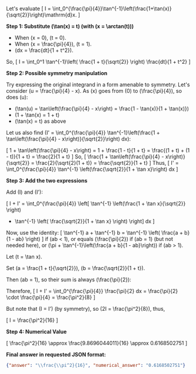 Let's evaluate
\[
I = \int_0^{\frac{\pi}{4}}\tan^{-1}\left(\frac{1+\tan(x)}{\sqrt{2}}\right)\mathrm{d}x.
\]

**Step 1: Substitute \(\tan(x) = t\) (with \(x = \arctan(t)\))**

- When \(x = 0\), \(t = 0\).
- When \(x = \frac{\pi}{4}\), \(t = 1\).
- \(dx = \frac{dt}{1 + t^2}\).

So,
\[
I = \int_0^1 \tan^{-1}\left( \frac{1 + t}{\sqrt{2}} \right) \frac{dt}{1 + t^2}
\]

**Step 2: Possible symmetry manipulation**

Try expressing the original integrand in a form amenable to symmetry. Let's consider \(u = \frac{\pi}{4} - x\). As \(x\) goes from \(0\) to \(\frac{\pi}{4}\), so does \(u\):

- \(\tan(u) = \tan\left(\frac{\pi}{4} - x\right) = \frac{1 - \tan(x)}{1 + \tan(x)}\)
- \(1 + \tan(x) = 1 + t\)
- \(\tan(x) = t\) as above

Let us also find \(I' = \int_0^{\frac{\pi}{4}} \tan^{-1}\left(\frac{1 + \tan\left(\frac{\pi}{4} - x\right)}{\sqrt{2}}\right) dx\):

\[
1 + \tan\left(\frac{\pi}{4} - x\right)
= 1 + \frac{1 - t}{1 + t}
= \frac{(1 + t) + (1 - t)}{1 + t}
= \frac{2}{1 + t}
\]
So,
\[
\frac{1 + \tan\left(\frac{\pi}{4} - x\right)}{\sqrt{2}} = \frac{2}{\sqrt{2}(1 + t)} = \frac{\sqrt{2}}{1 + t}
\]
Thus,
\[
I' = \int_0^{\frac{\pi}{4}} \tan^{-1} \left(\frac{\sqrt{2}}{1 + \tan x}\right) dx
\]

**Step 3: Add the two expressions**

Add \(I\) and \(I'\):

\[
I + I' = \int_0^{\frac{\pi}{4}} \left[
\tan^{-1} \left(\frac{1 + \tan x}{\sqrt{2}} \right)
+ \tan^{-1} \left( \frac{\sqrt{2}}{1 + \tan x} \right)
\right] dx
\]

Now, use the identity:
\[
\tan^{-1} a + \tan^{-1} b = 
\tan^{-1} \left( \frac{a + b}{1 - ab} \right)
\]
if \(ab < 1\), or equals \(\frac{\pi}{2}\) if \(ab = 1\) (but not needed here), or \(\pi + \tan^{-1}\left(\frac{a + b}{1 - ab}\right)\) if \(ab > 1\).

Let \(t = \tan x\).

Set \(a = \frac{1 + t}{\sqrt{2}}\), \(b = \frac{\sqrt{2}}{1 + t}\).

Then \(ab = 1\), so their sum is always \(\frac{\pi}{2}\):

Therefore,
\[
I + I' = \int_0^{\frac{\pi}{4}} \frac{\pi}{2} dx = \frac{\pi}{2} \cdot \frac{\pi}{4} = \frac{\pi^2}{8}
\]

But note that \(I = I'\) (by symmetry), so \(2I = \frac{\pi^2}{8}\), thus,

\[
I = \frac{\pi^2}{16}
\]

**Step 4: Numerical Value**

\[
\frac{\pi^2}{16} \approx \frac{9.8696044011}{16} \approx 0.6168502751
\]

**Final answer in requested JSON format:**
```json
{"answer": "\\frac{\\pi^2}{16}", "numerical_answer": "0.6168502751"}
```